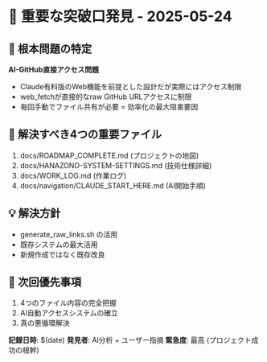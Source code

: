# 🎯 重要な突破口発見 - 2025-05-24

## 🚨 根本問題の特定
**AI-GitHub直接アクセス問題**
- Claude有料版のWeb機能を前提とした設計だが実際にはアクセス制限
- web_fetchが直接的なraw GitHub URLアクセスに制限
- 毎回手動でファイル共有が必要 = 効率化の最大阻害要因

## 🎯 解決すべき4つの重要ファイル
1. docs/ROADMAP_COMPLETE.md (プロジェクトの地図)
2. docs/HANAZONO-SYSTEM-SETTINGS.md (技術仕様詳細)  
3. docs/WORK_LOG.md (作業ログ)
4. docs/navigation/CLAUDE_START_HERE.md (AI開始手順)

## 💡 解決方針
- generate_raw_links.sh の活用
- 既存システムの最大活用
- 新規作成ではなく既存改良

## 🚀 次回優先事項
1. 4つのファイル内容の完全把握
2. AI自動アクセスシステムの確立
3. 真の悪循環解決

**記録日時**: $(date)
**発見者**: AI分析 + ユーザー指摘
**緊急度**: 最高 (プロジェクト成功の根幹)
